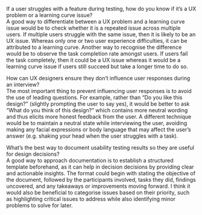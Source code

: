 If a user struggles with a feature during testing, how do you know if it’s a UX problem or a learning curve issue?\
A good way to differentiate between a UX problem and a learning curve issue would be to check whether it is a repeated issue across multiple users. If multiple users struggle with the same issue, then it is likely to be an UX issue. Whereas only one or two user experience difficulties, it can be attributed to a learning curve. Another way to recognise the difference would be to observe the task completion rate amongst users. If users fail the task completely, then it could be a UX issue whereas it would be a learning curve issue if users still succeed but take a longer time to do so.

How can UX designers ensure they don’t influence user responses during an interview?\
The most important thing to prevent influencing user responses is to avoid the use of leading questions. For example, rather than “Do you like this design?” (slightly prompting the user to say yes), it would be better to ask “What do you think of this design?” which contains more neutral wording and thus elicits more honest feedback from the user. A different technique would be to maintain a neutral state while interviewing the user, avoiding making any facial expressions or body language that may affect the user’s answer (e.g. shaking your head when the user struggles with a task).

What’s the best way to document usability testing results so they are useful for design decisions?\
A good way to approach documentation is to establish a structured template beforehand, as it can help in decision decisions by providing clear and actionable insights. The format could begin with stating the objective of the document, followed by the participants involved, tasks they did, findings uncovered, and any takeaways or improvements moving forward. I think it would also be beneficial to categorise issues based on their priority, such as highlighting critical issues to address while also identifying minor problems to solve for later.
